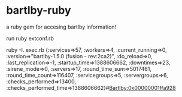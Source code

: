 bartlby-ruby
============

a ruby gem for accesing bartlby information!

run 
ruby extconf.rb



ruby -I. exec.rb
{:services=>57, :workers=>4, :current_running=>0, :version=>"bartlby-1.5.0 (fusion - rev:2ca2)", :do_reload=>0, :last_replication=>-1, :startup_time=>1388606662, :downtimes=>23, :sirene_mode=>0, :servers=>17, :round_time_sum=>5017461, :round_time_count=>116407, :servicegroups=>5, :servergroups=>6, :checks_performed=>13400, :checks_performed_time=>1388606662}#<Bartlby:0x00000001ffa928>

